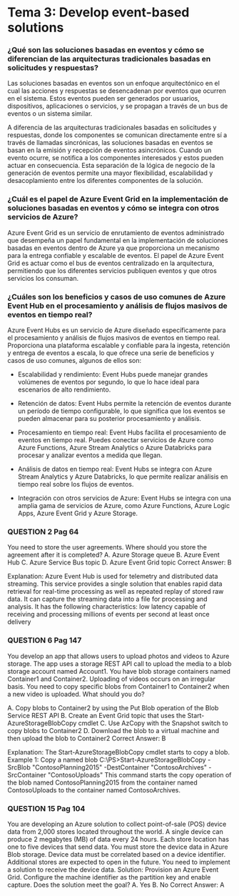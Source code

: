 # Tema 3: Develop event-based solutions

### ¿Qué son las soluciones basadas en eventos y cómo se diferencian de las arquitecturas tradicionales basadas en solicitudes y respuestas?
Las soluciones basadas en eventos son un enfoque arquitectónico en el cual las acciones y respuestas se desencadenan por eventos que ocurren en el sistema.
Estos eventos pueden ser generados por usuarios, dispositivos, aplicaciones o servicios, y se propagan a través de un bus de eventos o un sistema similar.

A diferencia de las arquitecturas tradicionales basadas en solicitudes y respuestas, donde los componentes se comunican directamente entre sí a través de llamadas sincrónicas,
las soluciones basadas en eventos se basan en la emisión y recepción de eventos asincrónicos. Cuando un evento ocurre, se notifica a los componentes interesados y estos pueden actuar en consecuencia.
Esta separación de la lógica de negocio de la generación de eventos permite una mayor flexibilidad, escalabilidad y desacoplamiento entre los diferentes componentes de la solución.


### ¿Cuál es el papel de Azure Event Grid en la implementación de soluciones basadas en eventos y cómo se integra con otros servicios de Azure?
Azure Event Grid es un servicio de enrutamiento de eventos administrado que desempeña un papel fundamental en la implementación de soluciones basadas en eventos dentro de Azure ya que proporciona un mecanismo para la entrega confiable y escalable de eventos.
El papel de Azure Event Grid es actuar como el bus de eventos centralizado en la arquitectura, permitiendo que los diferentes servicios publiquen eventos y que otros servicios los consuman.


### ¿Cuáles son los beneficios y casos de uso comunes de Azure Event Hub en el procesamiento y análisis de flujos masivos de eventos en tiempo real?	

Azure Event Hubs es un servicio de Azure diseñado específicamente para el procesamiento y análisis de flujos masivos de eventos en tiempo real.
Proporciona una plataforma escalable y confiable para la ingesta, retención y entrega de eventos a escala, lo que ofrece una serie de beneficios y casos de uso comunes, algunos de ellos son:

- Escalabilidad y rendimiento: Event Hubs puede manejar grandes volúmenes de eventos por segundo, lo que lo hace ideal para escenarios de alto rendimiento. 

- Retención de datos: Event Hubs permite la retención de eventos durante un período de tiempo configurable, lo que significa que los eventos se pueden almacenar para su posterior procesamiento y análisis.

- Procesamiento en tiempo real: Event Hubs facilita el procesamiento de eventos en tiempo real. Puedes conectar servicios de Azure como Azure Functions, Azure Stream Analytics o Azure Databricks para procesar y analizar eventos a medida que llegan.

- Análisis de datos en tiempo real: Event Hubs se integra con Azure Stream Analytics y Azure Databricks, lo que permite realizar análisis en tiempo real sobre los flujos de eventos. 

- Integración con otros servicios de Azure: Event Hubs se integra con una amplia gama de servicios de Azure, como Azure Functions, Azure Logic Apps, Azure Event Grid y Azure Storage.

### QUESTION 2 Pag 64
You need to store the user agreements.
Where should you store the agreement after it is completed?
A. Azure Storage queue
B. Azure Event Hub
C. Azure Service Bus topic
D. Azure Event Grid topic
Correct Answer: B

Explanation:
Azure Event Hub is used for telemetry and distributed data streaming.
This service provides a single solution that enables rapid data retrieval for real-time processing as well as
repeated replay of stored raw data. It can capture the streaming data into a file for processing and analysis.
It has the following characteristics:
low latency
capable of receiving and processing millions of events per second
at least once delivery


### QUESTION 6 Pag 147
You develop an app that allows users to upload photos and videos to Azure storage. The app uses a
storage REST API call to upload the media to a blob storage account named Account1. You have blob
storage containers named Container1 and Container2.
Uploading of videos occurs on an irregular basis.
You need to copy specific blobs from Container1 to Container2 when a new video is uploaded.
What should you do?

A. Copy blobs to Container2 by using the Put Blob operation of the Blob Service REST API
B. Create an Event Grid topic that uses the Start-AzureStorageBlobCopy cmdlet
C. Use AzCopy with the Snapshot switch to copy blobs to Container2
D. Download the blob to a virtual machine and then upload the blob to Container2
Correct Answer: B

Explanation:
The Start-AzureStorageBlobCopy cmdlet starts to copy a blob.
Example 1: Copy a named blob
C:\PS>Start-AzureStorageBlobCopy -SrcBlob "ContosoPlanning2015" -DestContainer "ContosoArchives" -
SrcContainer "ContosoUploads"
This command starts the copy operation of the blob named ContosoPlanning2015 from the container
named ContosoUploads to the container named ContosoArchives.

### QUESTION 15 Pag 104
You are developing an Azure solution to collect point-of-sale (POS) device data from 2,000 stores located
throughout the world. A single device can produce 2 megabytes (MB) of data every 24 hours. Each store
location has one to five devices that send data.
You must store the device data in Azure Blob storage. Device data must be correlated based on a device
identifier. Additional stores are expected to open in the future.
You need to implement a solution to receive the device data.
Solution: Provision an Azure Event Grid. Configure the machine identifier as the partition key and enable
capture.
Does the solution meet the goal?
A. Yes
B. No
Correct Answer: A
